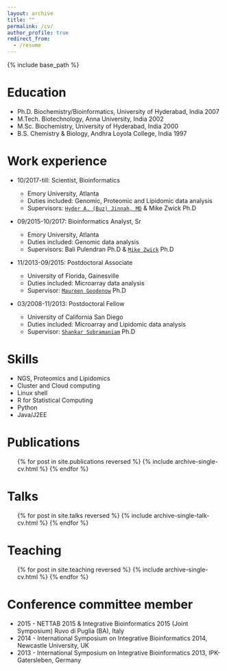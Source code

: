 ```yaml
---
layout: archive
title: ""
permalink: /cv/
author_profile: true
redirect_from:
  - /resume
---
```


{% include base_path %}

Education
======
* Ph.D. Biochemistry/Bioinformatics, University of Hyderabad, India 2007
* M.Tech. Biotechnology, Anna University, India 2002
* M.Sc. Biochemistry, University of Hyderabad, India 2000
* B.S. Chemistry & Biology, Andhra Loyola College, India 1997

Work experience
======
* 10/2017-till: Scientist, Bioinformatics
  * Emory University, Atlanta
  * Duties included: Genomic, Proteomic and Lipidomic data analysis
  * Supervisors: [`Hyder A. (Buz) Jinnah, MD`](https://med.emory.edu/directory/profile/?u=HJINNAH) & Mike Zwick Ph.D

* 09/2015-10/2017: Bioinformatics Analyst, Sr
  * Emory University, Atlanta
  * Duties included: Genomic data analysis
  * Supervisors: Bali Pulendran Ph.D & [`Mike Zwick`](http://genetics.emory.edu/faculty/primary/zwick-michael.html) Ph.D

* 11/2013-09/2015: Postdoctoral Associate
  * University of Florida, Gainesville
  * Duties included: Microarray data analysis
  * Supervisor: [`Maureen Goodenow`](https://www.oar.nih.gov/about/directors-corner) Ph.D
  
* 03/2008-11/2013: Postdoctoral Fellow
  * University of California San Diego
  * Duties included: Microarray and Lipidomic data analysis
  * Supervisor: [`Shankar Subramaniam`](http://genome.ucsd.edu) Ph.D

Skills
======
* NGS, Proteomics and Lipidomics
* Cluster and Cloud computing
* Linux shell
* R for Statistical Computing
* Python
* Java/J2EE

Publications
======
  <ul>{% for post in site.publications reversed %}
    {% include archive-single-cv.html %}
  {% endfor %}</ul>
  
Talks
======
  <ul>{% for post in site.talks reversed %}
    {% include archive-single-talk-cv.html %}
  {% endfor %}</ul>
  
Teaching
======
  <ul>{% for post in site.teaching reversed %}
    {% include archive-single-cv.html %}
  {% endfor %}</ul>
  
Conference committee member
======
* 2015 - NETTAB 2015 & Integrative Bioinformatics 2015 (Joint Symposium) Ruvo di Puglia (BA), Italy
* 2014 - International Symposium on Integrative Bioinformatics 2014, Newcastle University, UK
* 2013 - International Symposium on Integrative Bioinformatics 2013, IPK-Gatersleben, Germany

